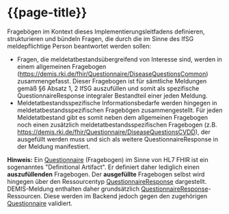 # {{page-title}}

Fragebögen im Kontext dieses Implementierungsleitfadens definieren, strukturieren und bündeln Fragen, die durch die im Sinne des IfSG meldepflichtige Person beantwortet werden sollen: 

- Fragen, die meldetatbestandsübergreifend von Interesse sind, werden in einem allgemeinen Fragebogen (https://demis.rki.de/fhir/Questionnaire/DiseaseQuestionsCommon) zusammengefasst. Dieser Fragebogen ist für sämtliche Meldungen gemäß §6 Absatz 1, 2 IfSG auszufüllen und somit als spezifische QuestionnaireResponse integraler Bestandteil einer jeden Meldung. 
- Meldetatbestandsspezifische Informationsbedarfe werden hingegen in meldetatbestandsspezifischen Fragebögen zusammengestellt. Für jeden Meldetatbestand gibt es somit neben dem allgemeinen Fragebogen noch einen zusätzlich meldetatbestandsspezifischen Fragebogen (z.B. https://demis.rki.de/fhir/Questionnaire/DiseaseQuestionsCVDD), der ausgefüllt werden muss und sich als weitere QuestionnaireResponse in der Meldung manifestiert.

**Hinweis:** Ein [Questionnaire](http://www.hl7.org/fhir/questionnaire.html) (Fragebogen) im Sinne von HL7 FHIR ist ein sogenanntes "Definitional Artifact". Er definiert daher lediglich einen **auszufüllenden** Fragebogen. Der **ausgefüllte** Fragebogen selbst wird hingegen über den Ressourcentyp [QuestionnaireResponse](http://www.hl7.org/fhir/questionnaireresponse.html) dargestellt. DEMIS-Meldung enthalten daher grundsätzlich [QuestionnaireResponse](http://www.hl7.org/fhir/questionnaireresponse.html)-Ressourcen. Diese werden im Backend jedoch gegen den zugehörigen [Questionnaire](http://www.hl7.org/fhir/questionnaire.html) validiert.